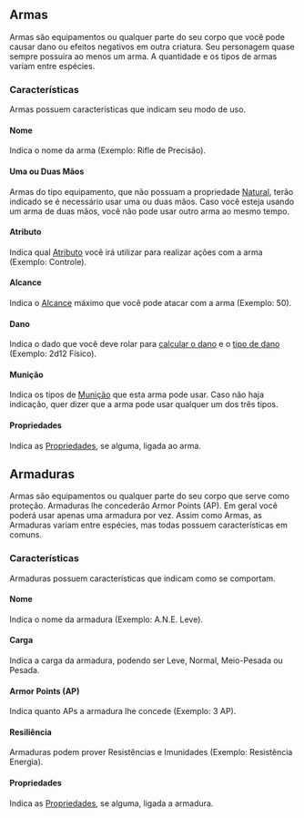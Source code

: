 ## Armas

Armas são equipamentos ou qualquer parte do seu corpo que você pode causar dano ou efeitos negativos em outra criatura. Seu personagem quase sempre possuíra ao menos um arma. A quantidade e os tipos de armas variam entre espécies.

<!-- ### Armas Principais e Auxiliar

Seu personagem pode possuir armas **principais**, que podem ser usados e trocados entre si a qualquer momento, sem custo algum. Seu personagem também pode possuir armas **auxiliares**, estes geralmente ficam guardados em algum lugar do seu corpo ou inventário com um acesso um pouco mais dificultoso. Para acessar seu arma auxiliar durante combates ou momentos de tensão você deve gastar 1 **Stress**. -->

### Características

Armas possuem características que indicam seu modo de uso.

#### Nome
Indica o nome da arma (Exemplo: Rifle de Precisão).
<!-- No começo de sua aventura seus armas possuirão nomes genéricos para os armas, como por exemplo Rifle de Precisão, porém ao decorrer da aventura você pode se deparar com armas mais especializados e nomes únicos como Widowmaker. --> 

#### Uma ou Duas Mãos

Armas do tipo equipamento, que não possuam a propriedade [Natural](./properties.md#natural), terão indicado se é necessário usar uma ou duas mãos. Caso você esteja usando um arma de duas mãos, você não pode usar outro arma ao mesmo tempo.

#### Atributo
Indica qual [Atributo](../2_character/index.md#atributos) você irá utilizar para realizar ações com a arma (Exemplo: Controle).

#### Alcance
Indica o [Alcance](./distance.md#alcances) máximo que você pode atacar com a arma (Exemplo: 50).

#### Dano
Indica o dado que você deve rolar para [calcular o dano](./damage.md#calculando-dano) e o [tipo de dano](./damage.md#tipos-de-dano-e-efeitos-críticos) (Exemplo: 2d12 Físico).

#### Munição
Indica os tipos de [Munição](./inventory.md#munição) que esta arma pode usar. Caso não haja indicação, quer dizer que a arma pode usar qualquer um dos três tipos.

#### Propriedades
Indica as [Propriedades](./properties.md#propriedades-de-armas), se alguma, ligada ao arma.

## Armaduras
Armas são equipamentos ou qualquer parte do seu corpo que serve como proteção. Armaduras lhe concederão Armor Points (AP). Em geral você poderá usar apenas uma armadura por vez. Assim como Armas, as Armaduras variam entre espécies, mas todas possuem características em comuns.

### Características
Armaduras possuem características que indicam como se comportam.

#### Nome
Indica o nome da armadura (Exemplo: A.N.E. Leve).

#### Carga
Indica a carga da armadura, podendo ser Leve, Normal, Meio-Pesada ou Pesada.

#### Armor Points (AP)
Indica quanto APs a armadura lhe concede (Exemplo: 3 AP).

#### Resiliência
Armaduras podem prover Resistências e Imunidades (Exemplo: Resistência Energia).

#### Propriedades
Indica as [Propriedades](./properties.md#propriedades-de-armaduras), se alguma, ligada a armadura.
